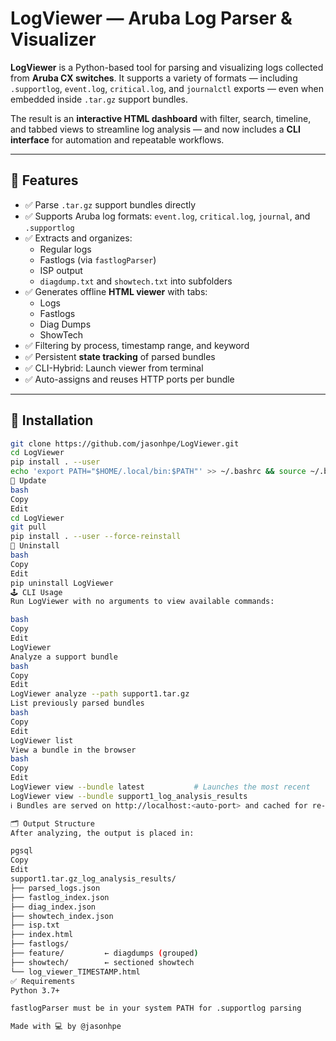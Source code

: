 # LogViewer — Aruba Log Parser & Visualizer

**LogViewer** is a Python-based tool for parsing and visualizing logs collected from **Aruba CX switches**. It supports a variety of formats — including `.supportlog`, `event.log`, `critical.log`, and `journalctl` exports — even when embedded inside `.tar.gz` support bundles.

The result is an **interactive HTML dashboard** with filter, search, timeline, and tabbed views to streamline log analysis — and now includes a **CLI interface** for automation and repeatable workflows.

---

## 🔧 Features

- ✅ Parse `.tar.gz` support bundles directly
- ✅ Supports Aruba log formats: `event.log`, `critical.log`, `journal`, and `.supportlog`
- ✅ Extracts and organizes:
  - Regular logs
  - Fastlogs (via `fastlogParser`)
  - ISP output
  - `diagdump.txt` and `showtech.txt` into subfolders
- ✅ Generates offline **HTML viewer** with tabs:
  - Logs
  - Fastlogs
  - Diag Dumps
  - ShowTech
- ✅ Filtering by process, timestamp range, and keyword
- ✅ Persistent **state tracking** of parsed bundles
- ✅ CLI-Hybrid: Launch viewer from terminal
- ✅ Auto-assigns and reuses HTTP ports per bundle

---

## 🚀 Installation

```bash
git clone https://github.com/jasonhpe/LogViewer.git
cd LogViewer
pip install . --user
echo 'export PATH="$HOME/.local/bin:$PATH"' >> ~/.bashrc && source ~/.bashrc
🔁 Update
bash
Copy
Edit
cd LogViewer
git pull
pip install . --user --force-reinstall
🧹 Uninstall
bash
Copy
Edit
pip uninstall LogViewer
🕹️ CLI Usage
Run LogViewer with no arguments to view available commands:

bash
Copy
Edit
LogViewer
Analyze a support bundle
bash
Copy
Edit
LogViewer analyze --path support1.tar.gz
List previously parsed bundles
bash
Copy
Edit
LogViewer list
View a bundle in the browser
bash
Copy
Edit
LogViewer view --bundle latest           # Launches the most recent
LogViewer view --bundle support1_log_analysis_results
ℹ️ Bundles are served on http://localhost:<auto-port> and cached for re-use.

🗂 Output Structure
After analyzing, the output is placed in:

pgsql
Copy
Edit
support1.tar.gz_log_analysis_results/
├── parsed_logs.json
├── fastlog_index.json
├── diag_index.json
├── showtech_index.json
├── isp.txt
├── index.html
├── fastlogs/
├── feature/         ← diagdumps (grouped)
├── showtech/        ← sectioned showtech
└── log_viewer_TIMESTAMP.html
✅ Requirements
Python 3.7+

fastlogParser must be in your system PATH for .supportlog parsing

Made with 💻 by @jasonhpe

